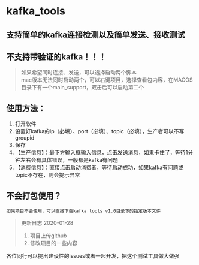 # kafka_tools
## 支持简单的kafka连接检测以及简单发送、接收测试
## 不支持带验证的kafka！！！
> 如果希望同时连接、发送，可以选择启动两个脚本  
mac版本无法同时启动两个，可以右键项目，选择查看包内容，在MACOS目录下有一个main_support，双击后可以启动第二个

## 使用方法：
1. 打开软件
2. 设置好kafka的ip（必填）、port（必填）、topic（必填），生产者可以不写groupid
3. 保存
4. 【生产信息】：最下方输入框输入信息，点击发送消息，如果卡住了，等待1分钟左右会有具体错误，一般都是kafka有问题
5. 【消费信息】：直接点击启动消费者，等待启动成功，如果kafka有问题或topic不存在，则会提示异常
## 不会打包使用？  
    如果项目不会使用，可以直接下载kafka tools v1.0目录下的指定版本文件
> 更新日志
> 2020-01-28
> 1. 项目上传github
> 2. 修改项目的一些内容

各位同行可以提出建设性的issues或者一起开发，把这个测试工具做大做强
